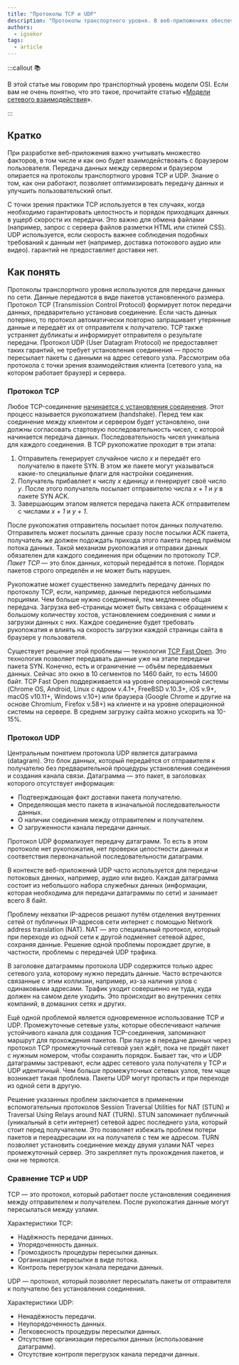 ```yaml
---
title: "Протоколы TCP и UDP"
description: "Протоколы транспортного уровня. В веб-приложениях обеспечивают передачу данных между сервером и браузером пользователя"
authors:
  - igsekor
tags:
  - article
---
```


:::callout 📚

В этой статье мы говорим про транспортный уровень модели OSI. Если вам не очень понятно, что это такое, прочитайте статью «[Модели сетевого взаимодействия](/tools/network-models/)».

:::

## Кратко

При разработке веб-приложения важно учитывать множество факторов, в том числе и как оно будет взаимодействовать с браузером пользователя. Передача данных между сервером и браузером опирается на протоколы транспортного уровня TCP и UDP. Знание о том, как они работают, позволяет оптимизировать передачу данных и улучшить пользовательский опыт.

С точки зрения практики TCP используется в тех случаях, когда необходимо гарантировать целостность и порядок приходящих данных в ущерб скорости их передачи. Это важно для обмена файлами (например, запрос с сервера файлов разметки HTML или стилей CSS). UDP используется, если скорость важнее соблюдения подобных требований к данным нет (например, доставка потокового аудио или видео). гарантий не предоставляет доставки нет.

## Как понять

Протоколы транспортного уровня используются для передачи данных по сети. Данные передаются в виде пакетов установленного размера. Протокол TCP (Transmission Control Protocol) формирует поток передачи данных, предварительно установив соединение. Если часть данных потеряно, то протокол автоматически повторно запрашивает утерянные данные и передаёт их от отправителя к получателю. TCP также устраняет дубликаты и информирует отправителя о результате передачи. Протокол UDP (User Datagram Protocol) не предоставляет таких гарантий, не требует установления соединения —  просто пересылает пакеты с данными на адрес сетевого узла. Рассмотрим оба протокола с точки зрения взаимодействия клиента (сетевого узла, на котором работает браузер) и сервера.

### Протокол TCP

Любое TCP-соединение [начинается с установления соединения](https://hpbn.co/building-blocks-of-tcp/#slow-start). Этот процесс называется рукопожатием (handshake). Перед тем как соединение между клиентом и сервером будет установлено, они должны согласовать стартовую последовательность чисел, с которой начинается передача данных. Последовательность чисел уникальна для каждого соединения. В TCP рукопожатие проходит в три этапа:

1. Отправитель генерирует случайное число _x_ и передаёт его получателю в пакете SYN. В этом же пакете могут указываться какие-то специальные флаги для настройки соединения.
2. Получатель прибавляет к числу _x_ единицу и генерирует своё число _y_. После этого получатель посылает отправителю числа _x + 1_ и _y_ в пакете SYN ACK.
3. Завершающим этапом является передача пакета ACK отправителем с числами _x + 1_ и _y + 1_.

После рукопожатия отправитель посылает поток данных получателю. Отправитель может посылать данные сразу после посылки ACK пакета, получатель же должен подождать прихода этого пакета перед приёмом потока данных. Такой механизм рукопожатия и отправки данных обязателен для каждого соединения при общении по протоколу TCP. _Пакет TCP_ — это блок данных, который передаётся в потоке. Порядок пакетов строго определён и не может быть нарушен.

Рукопожатие может существенно замедлить передачу данных по протоколу TCP, если, например, данные передаются небольшими порциями. Чем больше нужно соединений, тем медленнее общая передача. Загрузка веб-страницы может быть связана с обращением к большому количеству хостов, установлением соединения с ними и загрузки данных с них. Каждое соединение будет требовать рукопожатия и влиять на скорость загрузки каждой страницы сайта в браузере у пользователя.

Существует решение этой проблемы — технология [TCP Fast Open](https://datatracker.ietf.org/doc/html/rfc7413). Это технология позволяет передавать данные уже на этапе передачи пакета SYN. Конечно, есть и ограничение — объём передаваемых данных. Сейчас это окно в 10 сегментов по 1460 байт, то есть 14600 байт. TCP Fast Open поддерживается на уровне операционной системы (Chrome OS, Android, Linux с ядром v.4.1+, FreeBSD v.10.3+, iOS v.9+, macOS v10.11+, Windows v.10+) или браузера (Google Chrome и другие на основе Chromium, Firefox v.58+) на клиенте и на уровне операционной системы на сервере. В среднем загрузку сайта можно ускорить на 10-15%.

### Протокол UDP

Центральным понятием протокола UDP является датаграмма (datagram). Это блок данных, который передаётся от отправителя к получателю без предварительной процедуры установления соединения и создания канала связи. Датаграмма — это пакет, в заголовках которого отсутствует информация:

- Подтверждающая факт доставки пакета получателю.
- Определяющая место пакета в изначальной последовательности данных.
- О наличии соединения между отправителем и получателем.
- О загруженности канала передачи данных.

Протокол UDP формализует передачу датаграмм. То есть в этом протоколе нет рукопожатия, нет проверки целостности данных и соответствия первоначальной последовательности датаграмм.

В контексте веб-приложений UDP часто используется для передачи потоковых данных, например, аудио или видео. Каждая датаграмма состоит из небольшого набора служебных данных (информации, которая необходима для передачи датаграммы по сети) и занимает всего 8 байт.

Проблему нехватки IP-адресов решают путём отделения внутренних сетей от публичных IP-адресов сети интернет с помощью Network address translation (NAT). NAT — это специальный протокол, который при переходе из одной сети к другой подменяет сетевой адрес, сохраняя данные. Решение одной проблемы порождает другие, в частности, проблемы с передачей UDP трафика.

В заголовке датаграммы протокола UDP содержится только адрес сетевого узла, которому нужно передать данные. Часто встречаются связанные с этим коллизии, например, из-за наличия узлов с одинаковыми адресами. Трафик уходит совершенно не туда, куда должен на самом деле уходить. Это происходит во внутренних сетях компаний, в домашних сетях и других.

Ещё одной проблемой является одновременное использование TCP и UDP. Промежуточные сетевые узлы, которые обеспечивают наличие устойчивого канала для создания TCP-соединения, запоминают маршрут для прохождения пакетов. При паузе в передаче данных через протокол TCP промежуточный сетевой узел ждёт, пока не придёт пакет с нужным номером, чтобы сохранить порядок. Бывает так, что и UDP датаграммы застревают, если адрес сетевого узла получателя у TCP и UDP идентичный. Чем больше промежуточных сетевых узлов, тем чаще возникает такая проблема. Пакеты UDP могут пропасть и при переходе из одной сети в другую.

Решение указанных проблем заключается в применении вспомогательных протоколов Session Traversal Utilities for NAT (STUN) и Traversal Using Relays around NAT (TURN). STUN запоминает публичный (уникальный в сети интернет) сетевой адрес последнего узла, который стоит перед получателем. Это позволяет избежать проблем потери пакетов и переадресации их на получателя с тем же адресом. TURN позволяет установить соединение между двумя узлами NAT через промежуточный сервер. Это закрепляет путь прохождения пакетов, и они не теряются.

### Сравнение TCP и UDP

TCP — это протокол, который работает после установления соединения между отправителем и получателем. После рукопожатия данные могут пересылаться между узлами.

Характеристики TCP:

- Надёжность передачи данных.
- Упорядоченность данных.
- Громоздкость процедуры пересылки данных.
- Организация пересылки в виде потока.
- Контроль перегрузок канала передачи данных.

UDP — протокол, который позволяет пересылать пакеты от отправителя к получателю без установления соединения.

Характеристики UDP:

- Ненадёжность передачи.
- Неупорядоченность данных.
- Легковесность процедуры пересылки данных.
- Отсутствие организации пересылки данных (использование датаграмм).
- Отсутствие контроля перегрузок канала передачи данных.
